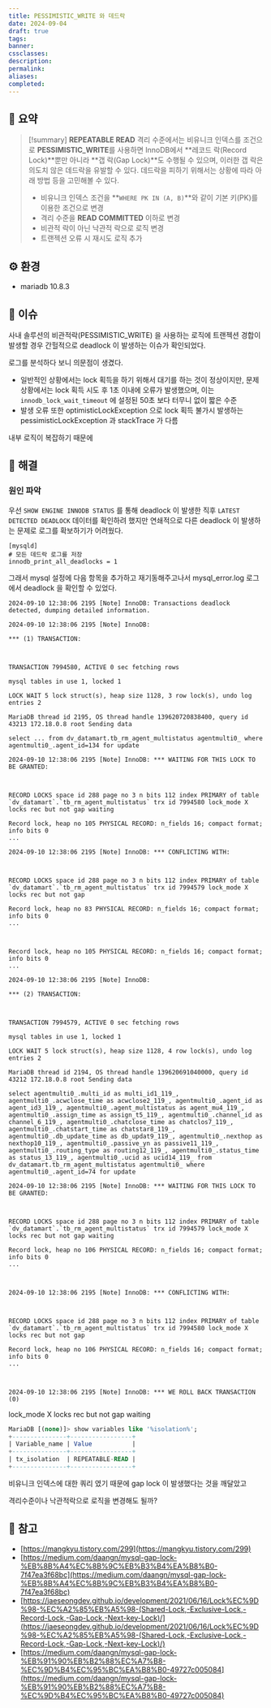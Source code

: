 ```yaml
---
title: PESSIMISTIC_WRITE 와 데드락
date: 2024-09-04
draft: true
tags:
banner:
cssclasses:
description:
permalink:
aliases:
completed:
---
```

## 📝 요약
> [!summary]
> **REPEATABLE READ** 격리 수준에서는 비유니크 인덱스를 조건으로 **PESSIMISTIC_WRITE**를 사용하면 InnoDB에서 **레코드 락(Record Lock)**뿐만 아니라 **갭 락(Gap Lock)**도 수행될 수 있으며, 이러한 갭 락은 의도치 않은 데드락을 유발할 수 있다.
> 데드락을 피하기 위해서는 상황에 따라 아래 방법 등을 고민해볼 수 있다.
> - 비유니크 인덱스 조건을 **`WHERE PK IN (A, B)`**와 같이 기본 키(PK)를 이용한 조건으로 변경
> - 격리 수준을 **READ COMMITTED** 이하로 변경
> - 비관적 락이 아닌 낙관적 락으로 로직 변경 
> - 트랜젝션 오류 시 재시도 로직 추가

## ⚙️ 환경
- mariadb 10.8.3

## 💬 이슈
사내 솔루션의 비관적락(PESSIMISTIC_WRITE) 을 사용하는 로직에 트랜젝션 경합이 발생할 경우 간헐적으로 deadlock 이 발생하는 이슈가 확인되었다.  

로그를 분석하다 보니 의문점이 생겼다.  
- 일반적인 상황에서는 lock 획득을 하기 위해서 대기를 하는 것이 정상이지만, 문제 상황에서는 lock 획득 시도 후 1초 이내에 오류가 발생했으며, 이는 `innodb_lock_wait_timeout` 에 설정된 50초 보다 터무니 없이 짧은 수준
- 발생 오류 또한 optimisticLockException 으로 lock 획득 불가시 발생하는 pessimisticLockException 과 stackTrace 가 다름

내부 로직이 복잡하기 때문에 


## 🧗 해결
### 원인 파악
우선 `SHOW ENGINE INNODB STATUS` 를 통해 deadlock 이 발생한 직후 `LATEST DETECTED DEADLOCK` 데이터를 확인하려 했지만 연쇄적으로 다른 deadlock 이 발생하는 문제로 로그를 확보하기가 어려웠다.  
```config
[mysqld]
# 모든 데드락 로그를 저장
innodb_print_all_deadlocks = 1
```

그래서 mysql 설정에 다음 항목을 추가하고 재기동해주고나서 mysql_error.log 로그에서 deadlock 을 확인할 수 있었다.

```
2024-09-10 12:38:06 2195 [Note] InnoDB: Transactions deadlock detected, dumping detailed information.

2024-09-10 12:38:06 2195 [Note] InnoDB:

*** (1) TRANSACTION:

  

TRANSACTION 7994580, ACTIVE 0 sec fetching rows

mysql tables in use 1, locked 1

LOCK WAIT 5 lock struct(s), heap size 1128, 3 row lock(s), undo log entries 2

MariaDB thread id 2195, OS thread handle 139620720838400, query id 43213 172.18.0.8 root Sending data

select ... from dv_datamart.tb_rm_agent_multistatus agentmulti0_ where agentmulti0_.agent_id=134 for update

2024-09-10 12:38:06 2195 [Note] InnoDB: *** WAITING FOR THIS LOCK TO BE GRANTED:

  

RECORD LOCKS space id 288 page no 3 n bits 112 index PRIMARY of table `dv_datamart`.`tb_rm_agent_multistatus` trx id 7994580 lock_mode X locks rec but not gap waiting

Record lock, heap no 105 PHYSICAL RECORD: n_fields 16; compact format; info bits 0
...

2024-09-10 12:38:06 2195 [Note] InnoDB: *** CONFLICTING WITH:

  

RECORD LOCKS space id 288 page no 3 n bits 112 index PRIMARY of table `dv_datamart`.`tb_rm_agent_multistatus` trx id 7994579 lock_mode X locks rec but not gap

Record lock, heap no 83 PHYSICAL RECORD: n_fields 16; compact format; info bits 0
...

  

Record lock, heap no 105 PHYSICAL RECORD: n_fields 16; compact format; info bits 0
...

2024-09-10 12:38:06 2195 [Note] InnoDB:

*** (2) TRANSACTION:

  

TRANSACTION 7994579, ACTIVE 0 sec fetching rows

mysql tables in use 1, locked 1

LOCK WAIT 5 lock struct(s), heap size 1128, 4 row lock(s), undo log entries 2

MariaDB thread id 2194, OS thread handle 139620691040000, query id 43212 172.18.0.8 root Sending data

select agentmulti0_.multi_id as multi_id1_119_, agentmulti0_.acwclose_time as acwclose2_119_, agentmulti0_.agent_id as agent_id3_119_, agentmulti0_.agent_multistatus as agent_mu4_119_, agentmulti0_.assign_time as assign_t5_119_, agentmulti0_.channel_id as channel_6_119_, agentmulti0_.chatclose_time as chatclos7_119_, agentmulti0_.chatstart_time as chatstar8_119_, agentmulti0_.db_update_time as db_updat9_119_, agentmulti0_.nexthop as nexthop10_119_, agentmulti0_.passive_yn as passive11_119_, agentmulti0_.routing_type as routing12_119_, agentmulti0_.status_time as status_13_119_, agentmulti0_.ucid as ucid14_119_ from dv_datamart.tb_rm_agent_multistatus agentmulti0_ where agentmulti0_.agent_id=74 for update

2024-09-10 12:38:06 2195 [Note] InnoDB: *** WAITING FOR THIS LOCK TO BE GRANTED:

  

RECORD LOCKS space id 288 page no 3 n bits 112 index PRIMARY of table `dv_datamart`.`tb_rm_agent_multistatus` trx id 7994579 lock_mode X locks rec but not gap waiting

Record lock, heap no 106 PHYSICAL RECORD: n_fields 16; compact format; info bits 0
...

  

2024-09-10 12:38:06 2195 [Note] InnoDB: *** CONFLICTING WITH:

  

RECORD LOCKS space id 288 page no 3 n bits 112 index PRIMARY of table `dv_datamart`.`tb_rm_agent_multistatus` trx id 7994580 lock_mode X locks rec but not gap

Record lock, heap no 106 PHYSICAL RECORD: n_fields 16; compact format; info bits 0
...

  

2024-09-10 12:38:06 2195 [Note] InnoDB: *** WE ROLL BACK TRANSACTION (0)

```

lock_mode X locks rec but not gap waiting

```sql
MariaDB [(none)]> show variables like '%isolation%';
+---------------+-----------------+
| Variable_name | Value           |
+---------------+-----------------+
| tx_isolation  | REPEATABLE-READ |
+---------------+-----------------+
```

비유니크 인덱스에 대한 쿼리 였기 때문에 gap lock 이 발생했다는 것을 깨달았고

격리수준이나 낙관적락으로 로직을 변경해도 될까?



## 🚀 참고
- [https://mangkyu.tistory.com/299](https://mangkyu.tistory.com/299)
- [https://medium.com/daangn/mysql-gap-lock-%EB%8B%A4%EC%8B%9C%EB%B3%B4%EA%B8%B0-7f47ea3f68bc](https://medium.com/daangn/mysql-gap-lock-%EB%8B%A4%EC%8B%9C%EB%B3%B4%EA%B8%B0-7f47ea3f68bc)
- [https://jaeseongdev.github.io/development/2021/06/16/Lock%EC%9D%98-%EC%A2%85%EB%A5%98-(Shared-Lock,-Exclusive-Lock,-Record-Lock,-Gap-Lock,-Next-key-Lock)/](https://jaeseongdev.github.io/development/2021/06/16/Lock%EC%9D%98-%EC%A2%85%EB%A5%98-(Shared-Lock,-Exclusive-Lock,-Record-Lock,-Gap-Lock,-Next-key-Lock)/)
- [https://medium.com/daangn/mysql-gap-lock-%EB%91%90%EB%B2%88%EC%A7%B8-%EC%9D%B4%EC%95%BC%EA%B8%B0-49727c005084](https://medium.com/daangn/mysql-gap-lock-%EB%91%90%EB%B2%88%EC%A7%B8-%EC%9D%B4%EC%95%BC%EA%B8%B0-49727c005084)